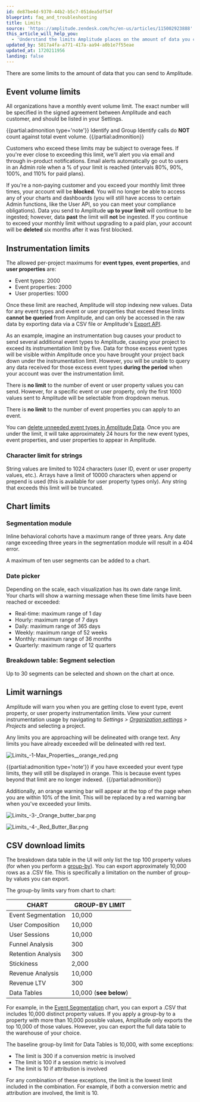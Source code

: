```yaml
---
id: de87be4d-9370-44b2-b5c7-051dea5df54f
blueprint: faq_and_troubleshooting
title: Limits
source: 'https://amplitude.zendesk.com/hc/en-us/articles/115002923888'
this_article_will_help_you:
  - 'Understand the limits Amplitude places on the amount of data you can send, and how to avoid exceeding them'
updated_by: 5817a4fa-a771-417a-aa94-a0b1e7f55eae
updated_at: 1720211956
landing: false
---
```

There are some limits to the amount of data that you can send to Amplitude.

## Event volume limits

All organizations have a monthly event volume limit. The exact number will be specified in the signed agreement between Amplitude and each customer, and should be listed in your Settings.   

{{partial:admonition type='note'}}
 Identify and Group Identify calls do **NOT** count against total event volume.
{{/partial:admonition}}

Customers who exceed these limits may be subject to overage fees. If you're ever close to exceeding this limit, we'll alert you via email and through in-product notifications. Email alerts automatically go out to users in an Admin role when a % of your limit is reached (intervals 80%, 90%, 100%, and 110% for paid plans).

If you're a non-paying customer and you exceed your monthly limit three times, your account will be **blocked**. You will no longer be able to access any of your charts and dashboards (you will still have access to certain Admin functions, like the User API, so you can meet your compliance obligations). Data you send to Amplitude **up to your limit** will continue to be ingested; however, data **past** the limit will **not** be ingested. If you continue to exceed your monthly limit without upgrading to a paid plan, your account will be **deleted** six months after it was first blocked.

## Instrumentation limits

The allowed per-project maximums for **event types**, **event properties**, and **user properties** are:

* Event types: 2000
* Event properties: 2000
* User properties: 1000

Once these limit are reached, Amplitude will stop indexing new values. Data for any event types and event or user properties that exceed these limits **cannot be queried** from Amplitude, and can only be accessed in the raw data by exporting data via a CSV file or Amplitude's [Export API](/docs/apis/analytics/export).

As an example, imagine an instrumentation bug causes your product to send several additional event types to Amplitude, causing your project to exceed its instrumentation limit by five. Data for those excess event types will be visible within Amplitude once you have brought your project back down under the instrumentation limit. However, you will be unable to query any data received for those excess event types **during the period** when your account was over the instrumentation limit. 

There is **no limit** to the number of event or user property values you can send. However, for a specific event or user property, only the first 1000 values sent to Amplitude will be selectable from dropdown menus.

There is **no limit** to the number of event properties you can apply to an event.

You can [delete unneeded event types in Amplitude Data](/docs/data/remove-invalid-data). Once you are under the limit, it will take approximately 24 hours for the new event types, event properties, and user properties to appear in Amplitude.

### Character limit for strings

String values are limited to 1024 characters (user ID, event or user property values, etc.). Arrays have a limit of 10000 characters when append or prepend is used (this is available for user property types only). Any string that exceeds this limit will be truncated.

## Chart limits

### Segmentation module

Inline behavioral cohorts have a maximum range of three years. Any date range exceeding three years in the segmentation module will result in a 404 error.

A maximum of ten user segments can be added to a chart.

### Date picker

Depending on the scale, each visualization has its own date range limit. Your charts will show a warning message when these time limits have been reached or exceeded:

* Real-time: maximum range of 1 day
* Hourly: maximum range of 7 days
* Daily: maximum range of 365 days
* Weekly: maximum range of 52 weeks
* Monthly: maximum range of 36 months
* Quarterly: maximum range of 12 quarters

### Breakdown table: Segment selection

Up to 30 segments can be selected and shown on the chart at once.

## Limit warnings

Amplitude will warn you when you are getting close to event type, event property, or user property instrumentation limits. View your current instrumentation usage by navigating to *Settings > [Organization settings](/docs/admin/account-management/account-settings) > Projects* and selecting a project.

Any limits you are approaching will be delineated with orange text. Any limits you have already exceeded will be delineated with red text.

![Limits_-_1_-_Max_Properties__orange_red_.png](/docs/output/img/faq/limits-1-max-properties-orange-red-png.png)

{{partial:admonition type='note'}}
if you have exceeded your event type limits, they will still be displayed in orange. This is because event types beyond that limit are no longer indexed. 
{{/partial:admonition}}

Additionally, an orange warning bar will appear at the top of the page when you are within 10% of the limit. This will be replaced by a red warning bar when you've exceeded your limits.

![Limits_-_3_-_Orange_butter_bar.png](/docs/output/img/faq/limits-3-orange-butter-bar-png.png)

![Limits_-_4_-_Red_Butter_Bar.png](/docs/output/img/faq/limits-4-red-butter-bar-png.png)

## CSV download limits

The breakdown data table in the UI will only list the top 100 property values (for when you perform a [group-by](/docs/analytics/charts/group-by)). You can export approximately 10,000 rows as a .CSV file. This is specifically a limitation on the number of group-by values you can export.

The group-by limits vary from chart to chart:

| **CHART** | **GROUP-BY LIMIT** |
| --- | --- |
| Event Segmentation | 10,000 |
| User Composition | 10,000 |
| User Sessions | 10,000 |
| Funnel Analysis | 300 |
| Retention Analysis | 300 |
| Stickiness | 2,000 |
| Revenue Analysis | 10,000 |
| Revenue LTV | 300 |
| Data Tables | 10,000 (**see below**) |

For example, in the [Event Segmentation](/docs/analytics/charts/event-segmentation/event-segmentation-build) chart, you can export a .CSV that includes 10,000 distinct property values. If you apply a group-by to a property with more than 10,000 possible values, Amplitude only exports the top 10,000 of those values. However, you can export the full data table to the warehouse of your choice.

The baseline group-by limit for Data Tables is 10,000, with some exceptions:

* The limit is 300 if a conversion metric is involved
* The limit is 100 if a session metric is involved
* The limit is 10 if attribution is involved

For any combination of these exceptions, the limit is the lowest limit included in the combination. For example, if both a conversion metric and attribution are involved, the limit is 10.